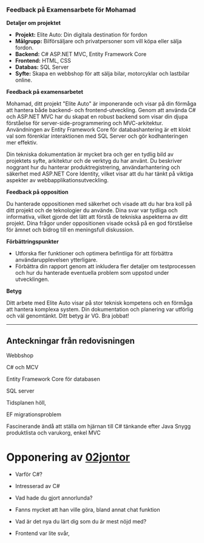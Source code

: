 ### Feedback på Examensarbete för Mohamad 

**Detaljer om projektet**

- **Projekt:** Elite Auto: Din digitala destination för fordon
- **Målgrupp:** Bilförsäljare och privatpersoner som vill köpa eller sälja fordon. 
- **Backend:** C# ASP.NET MVC, Entity Framework Core
- **Frontend:** HTML, CSS
- **Databas:** SQL Server
- **Syfte:** Skapa en webbshop för att sälja bilar, motorcyklar och lastbilar online.

**Feedback på examensarbetet**

Mohamad, ditt projekt "Elite Auto" är imponerande och visar på din förmåga att hantera både backend- och frontend-utveckling. Genom att använda C# och ASP.NET MVC har du skapat en robust backend som visar din djupa förståelse för server-side-programmering och MVC-arkitektur. Användningen av Entity Framework Core för databashantering är ett klokt val som förenklar interaktionen med SQL Server och gör kodhanteringen mer effektiv.

Din tekniska dokumentation är mycket bra och ger en tydlig bild av projektets syfte, arkitektur och de verktyg du har använt. Du beskriver noggrant hur du hanterar produktregistrering, användarhantering och säkerhet med ASP.NET Core Identity, vilket visar att du har tänkt på viktiga aspekter av webbapplikationsutveckling.

**Feedback på opposition**

Du hanterade oppositionen med säkerhet och visade att du har bra koll på ditt projekt och de teknologier du använde. Dina svar var tydliga och informativa, vilket gjorde det lätt att förstå de tekniska aspekterna av ditt projekt. Dina frågor under oppositionen visade också på en god förståelse för ämnet och bidrog till en meningsfull diskussion.

**Förbättringspunkter**

- Utforska fler funktioner och optimera befintliga för att förbättra användarupplevelsen ytterligare.
- Förbättra din rapport genom att inkludera fler detaljer om testprocessen och hur du hanterade eventuella problem som uppstod under utvecklingen.

**Betyg**

Ditt arbete med Elite Auto visar på stor teknisk kompetens och en förmåga att hantera komplexa system. Din dokumentation och planering var utförlig och väl genomtänkt. Ditt betyg är VG. Bra jobbat!

---

## Anteckningar från redovisningen

Webbshop

C# och MCV

Entity Framework Core för databasen

SQL server

Tidsplanen höll, 

EF migrationsproblem

Fascinerande ändå att ställa om hjärnan till C# tänkande efter Java
Snygg produktlista och varukorg, enkel MVC


# Opponering av [02jontor](02jontor.md)

- Varför C#?
- Intresserad av C#

- Vad hade du gjort annorlunda?
- Fanns mycket att han ville göra, bland annat chat funktion

- Vad är det nya du lärt dig som du är mest nöjd med?
- Frontend var lite svår, 